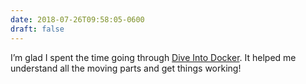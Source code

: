 ```yaml
---
date: 2018-07-26T09:58:05-0600
draft: false
---
```




I’m glad I spent the time going through [Dive Into Docker](https://diveintodocker.com). It helped me understand all the moving parts and get things working!



